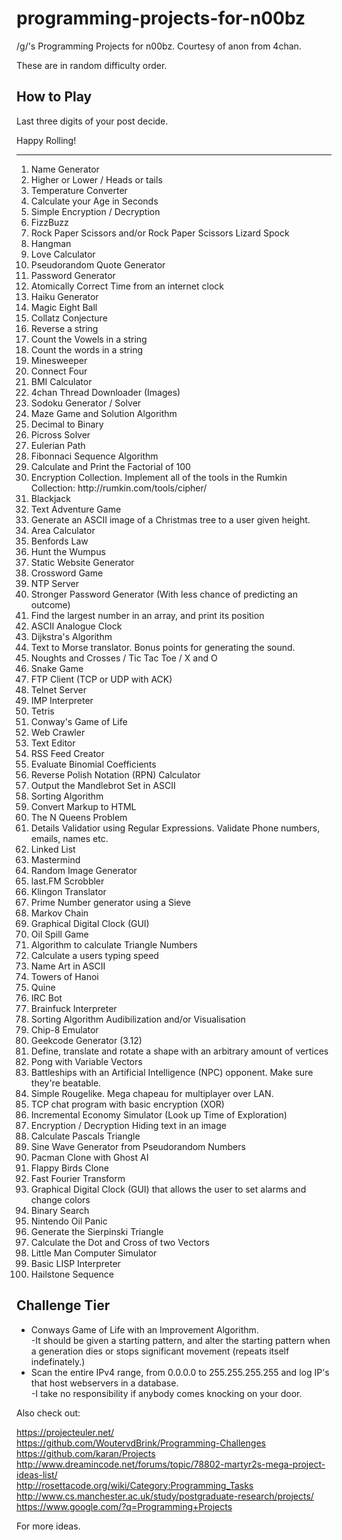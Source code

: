 programming-projects-for-n00bz
==============================

/g/'s Programming Projects for n00bz. Courtesy of anon from 4chan.

These are in random difficulty order.

How to Play
-----------------------------
Last three digits of your post decide.

Happy Rolling!

<hr>

<ol>
<li>Name Generator
<li>Higher or Lower / Heads or tails
<li>Temperature Converter
<li>Calculate your Age in Seconds
<li>Simple Encryption / Decryption
<li>FizzBuzz
<li>Rock Paper Scissors and/or Rock Paper Scissors Lizard Spock
<li>Hangman
<li>Love Calculator
<li>Pseudorandom Quote Generator
<li>Password Generator
<li>Atomically Correct Time from an internet clock
<li>Haiku Generator
<li>Magic Eight Ball
<li>Collatz Conjecture
<li>Reverse a string
<li>Count the Vowels in a string
<li>Count the words in a string
<li>Minesweeper
<li>Connect Four
<li>BMI Calculator
<li>4chan Thread Downloader (Images)
<li>Sodoku Generator / Solver
<li>Maze Game and Solution Algorithm
<li>Decimal to Binary
<li>Picross Solver
<li>Eulerian Path
<li>Fibonnaci Sequence Algorithm
<li>Calculate and Print the Factorial of 100
<li>Encryption Collection. Implement all of the tools in the Rumkin Collection: http://rumkin.com/tools/cipher/
<li>Blackjack
<li>Text Adventure Game
<li>Generate an ASCII image of a Christmas tree to a user given height.
<li>Area Calculator
<li>Benfords Law
<li>Hunt the Wumpus
<li>Static Website Generator
<li>Crossword Game
<li>NTP Server
<li>Stronger Password Generator (With less chance of predicting an outcome)
<li>Find the largest number in an array, and print its position
<li>ASCII Analogue Clock
<li>Dijkstra's Algorithm
<li>Text to Morse translator. Bonus points for generating the sound.
<li>Noughts and Crosses / Tic Tac Toe / X and O
<li>Snake Game
<li>FTP Client (TCP or UDP with ACK)
<li>Telnet Server
<li>IMP Interpreter
<li>Tetris
<li>Conway's Game of Life
<li>Web Crawler
<li>Text Editor
<li>RSS Feed Creator
<li>Evaluate Binomial Coefficients
<li>Reverse Polish Notation (RPN) Calculator
<li>Output the Mandlebrot Set in ASCII
<li>Sorting Algorithm
<li>Convert Markup to HTML
<li>The N Queens Problem
<li>Details Validatior using Regular Expressions. Validate Phone numbers, emails, names etc.
<li>Linked List
<li>Mastermind
<li>Random Image Generator
<li>last.FM Scrobbler
<li>Klingon Translator
<li>Prime Number generator using a Sieve
<li>Markov Chain
<li>Graphical Digital Clock (GUI)
<li>Oil Spill Game
<li>Algorithm to calculate Triangle Numbers
<li>Calculate a users typing speed
<li>Name Art in ASCII
<li>Towers of Hanoi
<li>Quine
<li>IRC Bot
<li>Brainfuck Interpreter
<li>Sorting Algorithm Audibilization and/or Visualisation
<li>Chip-8 Emulator
<li>Geekcode Generator (3.12)
<li>Define, translate and rotate a shape with an arbitrary amount of vertices
<li>Pong with Variable Vectors
<li>Battleships with an Artificial Intelligence (NPC) opponent. Make sure they're beatable.
<li>Simple Rougelike. Mega chapeau for multiplayer over LAN.
<li>TCP chat program with basic encryption (XOR)
<li>Incremental Economy Simulator (Look up Time of Exploration)
<li>Encryption / Decryption Hiding text in an image
<li>Calculate Pascals Triangle
<li>Sine Wave Generator from Pseudorandom Numbers
<li>Pacman Clone with Ghost AI
<li>Flappy Birds Clone
<li>Fast Fourier Transform
<li>Graphical Digital Clock (GUI) that allows the user to set alarms and change colors
<li>Binary Search
<li>Nintendo Oil Panic
<li>Generate the Sierpinski Triangle
<li>Calculate the Dot and Cross of two Vectors
<li>Little Man Computer Simulator
<li>Basic LISP Interpreter
<li>Hailstone Sequence
</ol>

Challenge Tier
------------------------------
<ul>
<li>Conways Game of Life with an Improvement Algorithm.<br>
-It should be given a starting pattern, and alter the starting pattern when a generation dies or stops significant movement (repeats itself indefinately.)
<li>Scan the entire IPv4 range, from 0.0.0.0 to 255.255.255.255 and log IP's that host webservers in a database.<br>
-I take no responsibility if anybody comes knocking on your door.
</ul>

Also check out:

https://projecteuler.net/<br>
https://github.com/WoutervdBrink/Programming-Challenges<br>
https://github.com/karan/Projects<br>
http://www.dreamincode.net/forums/topic/78802-martyr2s-mega-project-ideas-list/<br>
http://rosettacode.org/wiki/Category:Programming_Tasks<br>
http://www.cs.manchester.ac.uk/study/postgraduate-research/projects/<br>
https://www.google.com/?q=Programming+Projects<br>

For more ideas.
